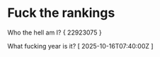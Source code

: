 # Fuck the rankings

Who the hell am I?
{ 22923075 }

What fucking year is it?
[ 2025-10-16T07:40:00Z ]
